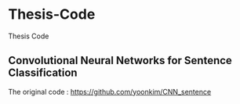 # Thesis-Code
Thesis Code

## Convolutional Neural Networks for Sentence Classification
The original code : https://github.com/yoonkim/CNN_sentence